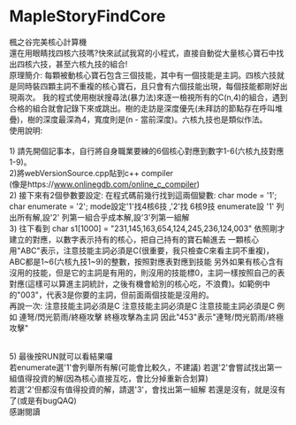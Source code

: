 # MapleStoryFindCore
楓之谷完美核心計算機<br>
還在用眼睛找四核六技嗎?快來試試我寫的小程式，直接自動從大量核心寶石中找出四核六技，甚至六核九技的組合!
<br>
原理簡介:
每顆被動核心寶石包含三個技能，其中有一個技能是主詞。四核六技就是同時裝四顆主詞不重複的核心寶石，且只會有六個技能出現，每個技能都剛好出現兩次。
我的程式使用樹狀搜尋法(暴力法)來逐一檢視所有的C(n,4)的組合，遇到合格的組合就會記錄下來或跳出。樹的走訪是深度優先(未拜訪的節點存在呼叫堆疊)，樹的深度最深為4，寬度則是(n - 當前深度)。六核九技也是類似作法。<br>
使用說明:<br><br>
1)
請先開個記事本，自行將自身職業要練的6個核心對應到數字1-6(六核九技對應1-9)。
<br>
2)將webVersionSource.cpp貼到c++ compiler<br>(像是https://www.onlinegdb.com/online_c_compiler)
<br>
2)
接下來有2個參數要設定:
在程式碼前幾行找到這兩個變數:
char mode = '1';
char enumerate = '2';
mode設定'1'找4核6技 ,'2'找 6核9技
enumerate設 '1' 列出所有解,設'2' 列第一組合乎成本解,設'3'列第一組解
<br>
3)
往下看到
char s1[1000] = "231,145,163,654,124,245,236,124,003"
依照剛才建立的對應，以數字表示持有的核心，把自己持有的寶石輸進去
一顆核心用"ABC"表示，注意技能主詞必須是C(很重要，我只檢查C來看主詞不重複)，ABC都是1~6(六核九技1~9)的整數，按照對應表對應到技能
另外如果有核心含有沒用的技能，但是它的主詞是有用的，則沒用的技能標0，主詞一樣按照自己的表對應(這樣可以算進主詞統計，之後有機會給別的核心吃，不浪費)。如範例中的"003"，代表3是你要的主詞，但前面兩個技能是沒用的。
<br>
再說一次:
注意技能主詞必須是C
注意技能主詞必須是C
注意技能主詞必須是C
例如 連弩/閃光箭雨/終極攻擊
終極攻擊為主詞
因此"453"表示"連弩/閃光箭雨/終極攻擊"

<br>
5)
最後按RUN就可以看結果囉
<br>
若enumerate選'1'會列舉所有解(可能會比較久，不建議)
若選'2'會嘗試找出第一組值得投資的解(因為核心直接互吃，會比分掉重新合划算)
<br>
若選'2'但都沒有值得投資的解，請選'3'，會找出第一組解
若還是沒有，就是沒有了(或是有bugQAQ)
<br>
感謝閱讀
<br>
